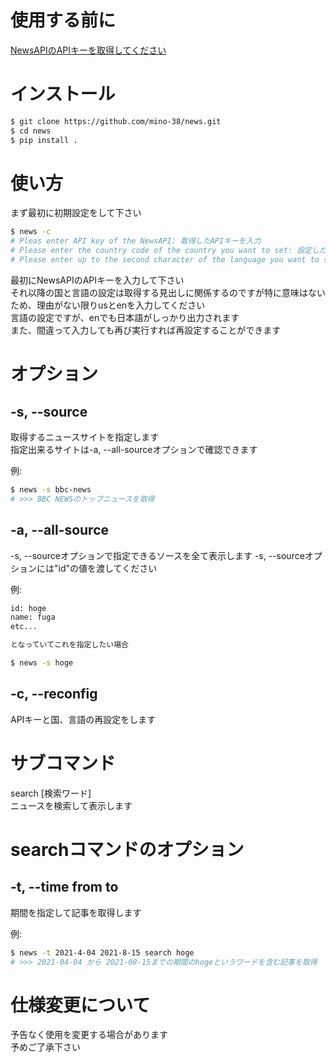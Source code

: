 # 使用する前に
[NewsAPIのAPIキーを取得してください](https://newsapi.org/)

# インストール
```bash
$ git clone https://github.com/mino-38/news.git
$ cd news
$ pip install .
```

# 使い方
まず最初に初期設定をして下さい
```bash
$ news -c
# Pleas enter API key of the NewsAPI: 取得したAPIキーを入力  
# Please enter the country code of the country you want to set: 設定したい国の国コードを入力(jpは使用できなかったためusを推奨)  
# Please enter up to the second character of the language you want to set: 設定したい言語を英語で2文字目まで入力(jaは使用できなかったためenを推奨)
```
最初にNewsAPIのAPIキーを入力して下さい  
それ以降の国と言語の設定は取得する見出しに関係するのですが特に意味はないため、理由がない限りusとenを入力してください  
言語の設定ですが、enでも日本語がしっかり出力されます  
また、間違って入力しても再び実行すれば再設定することができます  

# オプション

## -s, --source  
取得するニュースサイトを指定します  
指定出来るサイトは-a, --all-sourceオプションで確認できます

例:
```bash
$ news -s bbc-news
# >>> BBC NEWSのトップニュースを取得
```

## -a, --all-source  
-s, --sourceオプションで指定できるソースを全て表示します
-s, --sourceオプションには"id"の値を渡してください

例:
```bash
id: hoge
name: fuga
etc...

となっていてこれを指定したい場合

$ news -s hoge
```

## -c, --reconfig  
APIキーと国、言語の再設定をします

# サブコマンド
search [検索ワード]  
ニュースを検索して表示します

# searchコマンドのオプション

## -t, --time from to  
期間を指定して記事を取得します

例:
```bash
$ news -t 2021-4-04 2021-8-15 search hoge
# >>> 2021-04-04 から 2021-08-15までの期間のhogeというワードを含む記事を取得
```

# 仕様変更について
予告なく使用を変更する場合があります  
予めご了承下さい
